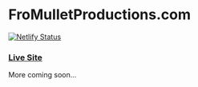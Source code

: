 # FroMulletProductions.com

[![Netlify Status](https://api.netlify.com/api/v1/badges/dc64cff0-cc0e-4590-9202-6421ab4cd977/deploy-status)](https://app.netlify.com/sites/anl-fmp/deploys)

### [Live Site](https://anl-fmp.netlify.com/)

More coming soon... 
